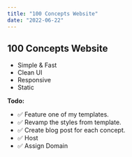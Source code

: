 ```yaml
---
title: "100 Concepts Website"
date: "2022-06-22"
---
```

## 100 Concepts Website

* Simple & Fast
* Clean UI
* Responsive
* Static

__Todo:__
* ✅ Feature one of my templates.
* ✅ Revamp the styles from template.
* ✅ Create blog post for each concept.
* ✅ Host
* ✅ Assign Domain
